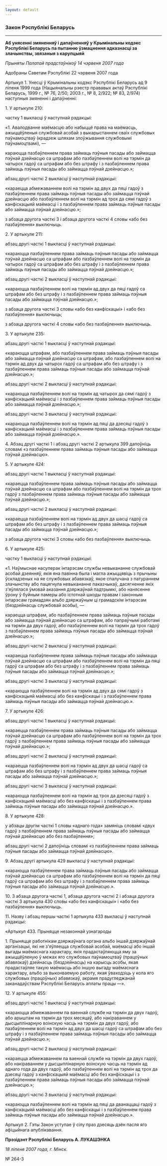 ```yaml
---
layout: default
---
```


### Закон Рэспублікі Беларусь

****

<span class="underline"></span>

**Аб унясенні змяненняў і дапаўненняў у Крымінальны кодэкс Рэспублікі
Беларусь па пытанню ўзмацнення адказнасці за злачынствы, звязаныя з
карупцыяй**

*Прыняты Палатай прадстаўнікоў 14 чэрвеня 2007 года*

Адобраны Саветам Рэспублікі 22 чэрвеня 2007 года

Артыкул 1. Унесці ў Крымінальны кодэкс Рэспублікі Беларусь ад 9 ліпеня
1999 года (Нацыянальны рэестр прававых актаў Рэспублікі Беларусь, 1999
г., № 76, 2/50; 2003 г., № 8, 2/922; № 83, 2/974) наступныя змяненні і
дапаўненні:

1\. У артыкуле 210:

частку 1 выкласці ў наступнай рэдакцыі:

«1. Авалодванне маёмасцю або набыццё права на маёмасць, ажыццёўленыя
службовай асобай з выкарыстаннем сваіх службовых паўнамоцтваў
(крадзеж шляхам злоўжывання службовымі паўнамоцтвамі), —

караюцца пазбаўленнем права займаць пэўныя пасады або займацца пэўнай
дзейнасцю са штрафам або пазбаўленнем волі на тэрмін да чатырох гадоў
са штрафам або без штрафу і з пазбаўленнем права займаць пэўныя пасады
або займацца пэўнай дзейнасцю.»;

абзац другі часткі 2 выкласці ў наступнай рэдакцыі:

«караецца абмежаваннем волі на тэрмін ад двух да пяці гадоў з
пазбаўленнем права займаць пэўныя пасады або займацца пэўнай
дзейнасцю або пазбаўленнем волі на тэрмін ад трох да сямі гадоў з
канфіскацыяй маёмасці і з пазбаўленнем права займаць пэўныя пасады
або займацца пэўнай дзейнасцю.»;

з абзаца другога часткі 3 і абзаца другога часткі 4 словы «або без
пазбаўлення» выключыць.

2\. У артыкуле 211:

абзац другі часткі 1 выкласці ў наступнай рэдакцыі:

«караюцца пазбаўленнем права займаць пэўныя пасады або займацца пэўнай
дзейнасцю са штрафам або пазбаўленнем волі на тэрмін да чатырох гадоў
са штрафам або без штрафу і з пазбаўленнем права займаць пэўныя пасады
або займацца пэўнай дзейнасцю.»;

абзац другі часткі 2 выкласці ў наступнай рэдакцыі:

«караюцца пазбаўленнем волі на тэрмін ад двух да пяці гадоў са штрафам
або без штрафу і з пазбаўленнем права займаць пэўныя пасады або
займацца пэўнай дзейнасцю.»;

з абзаца другога часткі 3 словы «або без канфіскацыі» і «або без
пазбаўлення» выключыць;

з абзаца другога часткі 4 словы «або без пазбаўлення» выключыць.

3\. У артыкуле 235:

абзац другі часткі 1 выкласці ў наступнай рэдакцыі:

«караюцца штрафам, або пазбаўленнем права займаць пэўныя пасады або
займацца пэўнай дзейнасцю са штрафам, або пазбаўленнем волі на
тэрмін ад двух да чатырох гадоў са штрафам або без штрафу і з
пазбаўленнем права займаць пэўныя пасады або займацца пэўнай
дзейнасцю.»;

абзац другі часткі 2 выкласці ў наступнай рэдакцыі:

«караюцца пазбаўленнем волі на тэрмін ад чатырох да сямі гадоў з
канфіскацыяй маёмасці і з пазбаўленнем права займаць пэўныя
пасады або займацца пэўнай дзейнасцю.»;

абзац другі часткі 3 выкласці ў наступнай рэдакцыі:

«караюцца пазбаўленнем волі на тэрмін ад пяці да дзесяці гадоў з
канфіскацыяй маёмасці і з пазбаўленнем права займаць пэўныя
пасады або займацца пэўнай дзейнасцю.».

4\. Абзац другі часткі 1 і абзац другі часткі 2 артыкула 399 дапоўніць
словамі «з пазбаўленнем права займаць пэўныя пасады або займацца
пэўнай дзейнасцю».

5\. У артыкуле 424:

абзац другі часткі 1 выкласці ў наступнай рэдакцыі:

«караецца пазбаўленнем права займаць пэўныя пасады або займацца пэўнай
дзейнасцю са штрафам або пазбаўленнем волі на тэрмін да трох гадоў з
пазбаўленнем права займаць пэўныя пасады або займацца пэўнай
дзейнасцю.»;

абзац другі часткі 2 выкласці ў наступнай рэдакцыі:

«караецца пазбаўленнем волі на тэрмін ад двух да шасці гадоў са штрафам
або без штрафу і з пазбаўленнем права займаць пэўныя пасады або
займацца пэўнай дзейнасцю.»;

з абзаца другога часткі 3 словы «або без пазбаўлення» выключыць.

6\. У артыкуле 425:

частку 1 выкласці ў наступнай рэдакцыі:

«1. Наўмыснае насуперак інтарэсам службы невыкананне службовай асобай
дзеянняў, якія яна павінна была і магла ажыццявіць з прычыны
ўскладзеных на яе службовых абавязкаў, якое спалучана з
патураннем злачынству або пацягнула невыкананне паказчыкаў,
дасягненне якіх з'яўлялася ўмовай аказання дзяржаўнай падтрымкі,
або нанясенне ўрону ў буйным памеры або істотнай шкоды правам і
законным інтарэсам грамадзян альбо дзяржаўным ці грамадскім
інтарэсам (бяздзейнасць службовай асобы), —

караецца штрафам, або пазбаўленнем права займаць пэўныя пасады або
займацца пэўнай дзейнасцю са штрафам, або папраўчымі работамі на
тэрмін да двух гадоў, або пазбаўленнем волі на тэрмін да трох гадоў з
пазбаўленнем права займаць пэўныя пасады або займацца пэўнай
дзейнасцю.»;

абзац другі часткі 2 выкласці ў наступнай рэдакцыі:

«караецца пазбаўленнем права займаць пэўныя пасады або займацца пэўнай
дзейнасцю са штрафам або пазбаўленнем волі на тэрмін да пяці гадоў са
штрафам або без штрафу і з пазбаўленнем права займаць пэўныя пасады або
займацца пэўнай дзейнасцю.»;

абзац другі часткі 3 выкласці ў наступнай рэдакцыі:

«караюцца пазбаўленнем волі на тэрмін ад двух да сямі гадоў з
канфіскацыяй маёмасці або без канфіскацыі і з пазбаўленнем
права займаць пэўныя пасады або займацца пэўнай дзейнасцю.».

7\. У артыкуле 426:

абзац другі часткі 1 выкласці ў наступнай рэдакцыі:

«караецца пазбаўленнем права займаць пэўныя пасады або займацца пэўнай
дзейнасцю са штрафам або пазбаўленнем волі на тэрмін да трох гадоў з
пазбаўленнем права займаць пэўныя пасады або займацца пэўнай
дзейнасцю.»;

абзац другі часткі 2 выкласці ў наступнай рэдакцыі:

«караецца пазбаўленнем волі на тэрмін ад двух да шасці гадоў са штрафам
або без штрафу і з пазбаўленнем права займаць пэўныя пасады або
займацца пэўнай дзейнасцю.»;

абзац другі часткі 3 выкласці ў наступнай рэдакцыі:

«караюцца пазбаўленнем волі на тэрмін ад трох да дзесяці гадоў з
канфіскацыяй маёмасці або без канфіскацыі і з пазбаўленнем права
займаць пэўныя пасады або займацца пэўнай дзейнасцю.».

8\. У артыкуле 428:

у абзацы другім часткі 1 словы «аднаго года» замяніць словамі «двух
гадоў з пазбаўленнем права займаць пэўныя пасады або займацца
пэўнай дзейнасцю або без пазбаўлення»;

абзац другі часткі 2 дапоўніць словамі «з пазбаўленнем права займаць
пэўныя пасады або займацца пэўнай дзейнасцю».

9\. Абзац другі артыкула 429 выкласці ў наступнай рэдакцыі:

«караюцца пазбаўленнем права займаць пэўныя пасады або займацца пэўнай
дзейнасцю са штрафам або пазбаўленнем волі на тэрмін да пяці гадоў са
штрафам або без штрафу і з пазбаўленнем права займаць пэўныя пасады або
займацца пэўнай дзейнасцю.».

10\. З абзаца другога часткі 1, абзаца другога часткі 2 і абзаца другога
часткі 3 артыкула 430 словы «або без канфіскацыі» і «або без
пазбаўлення» выключыць.

11\. Назву і абзац першы часткі 1 артыкула 433 выкласці ў наступнай
рэдакцыі:

«Артыкул 433. Прыняцце незаконнай узнагароды

1\. Прыняцце работнікам дзяржаўнага органа альбо іншай дзяржаўнай
арганізацыі, які не з'яўляецца службовай асобай, маёмасці або
іншай выгады маёмаснага характару, якія прадастаўляюцца яму за
ажыццёўленую ў межах яго службовых паўнамоцтваў (працоўных
абавязкаў) дзейнасць (бяздзейнасць) на карысць асобы, якая
прадастаўляе такую маёмасць або іншую выгаду маёмаснага характару,
альбо за выконваемую работу, якая ўваходзіць у кола яго службовых
(працоўных) абавязкаў, акрамя прадугледжанай заканадаўствам
Рэспублікі Беларусь аплаты працы —».

12\. У артыкуле 455:

абзац другі часткі 1 выкласці ў наступнай рэдакцыі:

«караюцца абмежаваннем па ваеннай службе на тэрмін да двух гадоў, або
арыштам на тэрмін да трох месяцаў, або накіраваннем у дысцыплінарную
воінскую часць на тэрмін да двух гадоў, або пазбаўленнем волі на тэрмін
ад двух да шасці гадоў са штрафам або без штрафу і з пазбаўленнем права
займаць пэўныя пасады або займацца пэўнай дзейнасцю.»;

абзац другі часткі 2 выкласці ў наступнай рэдакцыі:

«караецца абмежаваннем па ваеннай службе на тэрмін да двух гадоў, або
накіраваннем у дысцыплінарную воінскую часць на тэрмін ад аднаго года
да двух гадоў, або пазбаўленнем волі на тэрмін ад трох да дзесяці гадоў
з канфіскацыяй маёмасці або без канфіскацыі і з пазбаўленнем права
займаць пэўныя пасады або займацца пэўнай дзейнасцю.»;

абзац другі часткі 3 выкласці ў наступнай рэдакцыі:

«караюцца пазбаўленнем волі на тэрмін ад пяці да дванаццаці гадоў з
канфіскацыяй маёмасці або без канфіскацыі і з пазбаўленнем права
займаць пэўныя пасады або займацца пэўнай дзейнасцю.».

Артыкул 2. Гэты Закон уступае ў сілу праз дзесяць дзён пасля яго
афіцыйнага апублікавання.

**Прэзідэнт Рэспублікі Беларусь А. ЛУКАШЭНКА**

*18 ліпеня 2007 года, г. Мінск.*

№ 264-З
